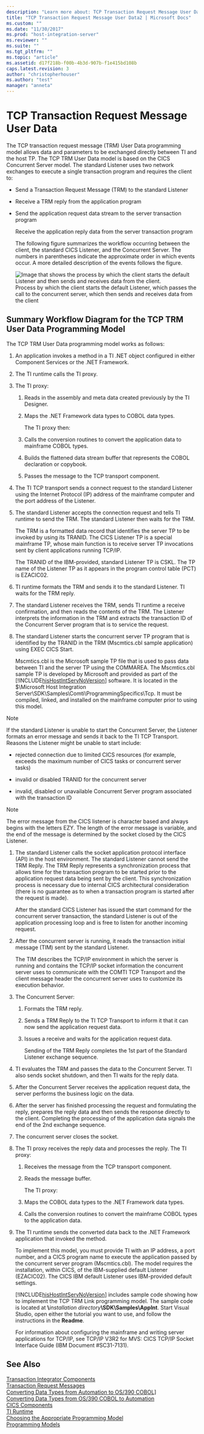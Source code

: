 ```yaml
---
description: "Learn more about: TCP Transaction Request Message User Data"
title: "TCP Transaction Request Message User Data2 | Microsoft Docs"
ms.custom: ""
ms.date: "11/30/2017"
ms.prod: "host-integration-server"
ms.reviewer: ""
ms.suite: ""
ms.tgt_pltfrm: ""
ms.topic: "article"
ms.assetid: d17f218b-f00b-4b3d-907b-f1e415bd108b
caps.latest.revision: 3
author: "christopherhouser"
ms.author: "test"
manager: "anneta"
---
```

# TCP Transaction Request Message User Data
The TCP transaction request message (TRM) User Data programming model allows data and parameters to be exchanged directly between TI and the host TP. The TCP TRM User Data model is based on the CICS Concurrent Server model. The standard Listener uses two network exchanges to execute a single transaction program and requires the client to:  
  
- Send a Transaction Request Message (TRM) to the standard Listener  
  
- Receive a TRM reply from the application program  
  
- Send the application request data stream to the server transaction program  
  
  Receive the application reply data from the server transaction program  
  
  The following figure summarizes the workflow occurring between the client, the standard CICS Listener, and the Concurrent Server. The numbers in parentheses indicate the approximate order in which events occur. A more detailed description of the events follows the figure.  
  
  ![Image that shows the process by which the client starts the default Listener and then sends and receives data from the client.](../core/media/his-ti07.gif "his_ti07")  
  Process by which the client starts the default Listener, which passes the call to the concurrent server, which then sends and receives data from the client  
  
## Summary Workflow Diagram for the TCP TRM User Data Programming Model  
 The TCP TRM User Data programming model works as follows:  
  
1. An application invokes a method in a TI .NET object configured in either Component Services or the .NET Framework.  
  
2. The TI runtime calls the TI proxy.  
  
3. The TI proxy:  
  
   1. Reads in the assembly and meta data created previously by the TI Designer.  
  
   2. Maps the .NET Framework data types to COBOL data types.  
  
      The TI proxy then:  
  
   3. Calls the conversion routines to convert the application data to mainframe COBOL types.  
  
   4. Builds the flattened data stream buffer that represents the COBOL declaration or copybook.  
  
   5. Passes the message to the TCP transport component.  
  
4. The TI TCP transport sends a connect request to the standard Listener using the Internet Protocol (IP) address of the mainframe computer and the port address of the Listener.  
  
5. The standard Listener accepts the connection request and tells TI runtime to send the TRM. The standard Listener then waits for the TRM.  
  
    The TRM is a formatted data record that identifies the server TP to be invoked by using its TRANID. The CICS Listener TP is a special mainframe TP, whose main function is to receive server TP invocations sent by client applications running TCP/IP.  
  
    The TRANID of the IBM-provided, standard Listener TP is CSKL. The TP name of the Listener TP as it appears in the program control table (PCT) is EZACIC02.  
  
6. TI runtime formats the TRM and sends it to the standard Listener. TI waits for the TRM reply.  
  
7. The standard Listener receives the TRM, sends TI runtime a receive confirmation, and then reads the contents of the TRM. The Listener interprets the information in the TRM and extracts the transaction ID of the Concurrent Server program that is to service the request.  
  
8. The standard Listener starts the concurrent server TP program that is identified by the TRANID in the TRM (Mscmtics.cbl sample application) using EXEC CICS Start.  
  
    Mscmtics.cbl is the Microsoft sample TP file that is used to pass data between TI and the server TP using the COMMAREA. The Mscmtics.cbl sample TP is developed by Microsoft and provided as part of the [!INCLUDE[hisHostIntServNoVersion](../includes/hishostintservnoversion-md.md)] software. It is located in the $\Microsoft Host Integration Server\SDK\Samples\Comti\ProgrammingSpecifics\Tcp. It must be compiled, linked, and installed on the mainframe computer prior to using this model.  
  
> [!NOTE]
>  If the standard Listener is unable to start the Concurrent Server, the Listener formats an error message and sends it back to the TI TCP Transport. Reasons the Listener might be unable to start include:  
  
-   rejected connection due to limited CICS resources (for example, exceeds the maximum number of CICS tasks or concurrent server tasks)  
  
-   invalid or disabled TRANID for the concurrent server  
  
-   invalid, disabled or unavailable Concurrent Server program associated with the transaction ID  
  
> [!NOTE]
>  The error message from the CICS listener is character based and always begins with the letters EZY. The length of the error message is variable, and the end of the message is determined by the socket closed by the CICS Listener.  
  
1. The standard Listener calls the socket application protocol interface (API) in the host environment. The standard Listener cannot send the TRM Reply. The TRM Reply represents a synchronization process that allows time for the transaction program to be started prior to the application request data being sent by the client. This synchronization process is necessary due to internal CICS architectural consideration (there is no guarantee as to when a transaction program is started after the request is made).  
  
    After the standard CICS Listener has issued the start command for the concurrent server transaction, the standard Listener is out of the application processing loop and is free to listen for another incoming request.  
  
2. After the concurrent server is running, it reads the transaction initial message (TIM) sent by the standard Listener.  
  
    The TIM describes the TCP/IP environment in which the server is running and contains the TCP/IP socket information the concurrent server uses to communicate with the COMTI TCP Transport and the client message header the concurrent server uses to customize its execution behavior.  
  
3. The Concurrent Server:  
  
   1. Formats the TRM reply.  
  
   2. Sends a TRM Reply to the TI TCP Transport to inform it that it can now send the application request data.  
  
   3. Issues a receive and waits for the application request data.  
  
      Sending of the TRM Reply completes the 1st part of the Standard Listener exchange sequence.  
  
4. TI evaluates the TRM and passes the data to the Concurrent Server. TI also sends  socket shutdown, and then TI waits for the reply data.  
  
5. After the Concurrent Server receives the application request data, the server  performs the business logic on the data.  
  
6. After the server has finished processing the request and formulating the reply, prepares the reply data and then sends the response directly to the client. Completing the processing of the application data signals the end of the 2nd exchange sequence.  
  
7. The concurrent server closes the socket.  
  
8. The TI proxy receives the reply data and processes the reply. The TI proxy:  
  
   1. Receives the message from the TCP transport component.  
  
   2. Reads the message buffer.  
  
      The TI proxy:  
  
   3. Maps the COBOL data types to the .NET Framework data types.  
  
   4. Calls the conversion routines to convert the mainframe COBOL types to the application data.  
  
9. The TI runtime sends the converted data back to the .NET Framework application that invoked the method.  
  
   To implement this model, you must provide TI with an IP address, a port number, and a CICS program name to execute the application passed by the concurrent server program (Mscmtics.cbl). The model requires the installation, within CICS, of the IBM-supplied default Listener (EZACIC02). The CICS IBM default Listener uses IBM-provided default settings.  
  
   [!INCLUDE[hisHostIntServNoVersion](../includes/hishostintservnoversion-md.md)] includes sample code showing how to implement the TCP TRM Link programming model. The sample code is located at **\\**<em>installation directory</em>**\SDK\Samples\AppInt**. Start Visual Studio, open either the tutorial you want to use, and follow the instructions in the **Readme**.  
  
   For information about configuring the mainframe and writing server applications for TCP/IP, see TCP/IP V3R2 for MVS: CICS TCP/IP Socket Interface Guide (IBM Document #SC31-7131).  
  
## See Also  
 [Transaction Integrator Components](../core/transaction-integrator-components1.md)   
 [Transaction Request Messages](./transaction-request-messages2.md)   
 [Converting Data Types from Automation to OS/390 COBOL\]](./converting-data-types-from-automation-to-os-390-cobol]2.md)   
 [Converting Data Types from OS/390 COBOL to Automation](./converting-data-types-from-os-390-cobol-to-automation2.md)   
 [CICS Components](../core/cics-components1.md)   
 [TI Runtime](../core/ti-runtime2.md)   
 [Choosing the Appropriate Programming Model](../core/choosing-the-appropriate-programming-model1.md)   
 [Programming Models](../core/programming-models2.md)
